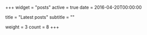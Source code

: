 +++
widget = "posts"
active = true
date = 2016-04-20T00:00:00

title = "Latest posts"
subtitle = ""

weight = 3
count = 8
+++
